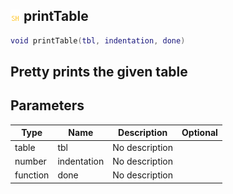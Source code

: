 ## ![shared](.gitbook/assets/shared.png) printTable

```lua
void printTable(tbl, indentation, done)
```

Pretty prints the given table
------
## Parameters

| Type   | Name | Description | Optional |
| ------ | ---- | ----------- | -------: |
| table | tbl | No description |  |
| number | indentation | No description |  |
| function | done | No description |  |

